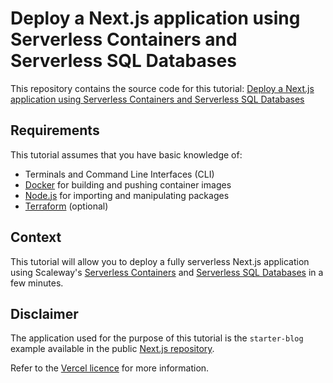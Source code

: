 # Deploy a Next.js application using Serverless Containers and Serverless SQL Databases

This repository contains the source code for this tutorial:
[Deploy a Next.js application using Serverless Containers and Serverless SQL Databases](https://www.scaleway.com/en/docs/tutorials/nextjs-app-serverless-functions-sqldb/)

## Requirements

This tutorial assumes that you have basic knowledge of:
- Terminals and Command Line Interfaces (CLI)
- [Docker](https://docs.docker.com/build/cloud/) for building and pushing container images
- [Node.js](https://nodejs.org/docs/latest/api/synopsis.html) for importing and manipulating packages
- [Terraform](https://developer.hashicorp.com/terraform/intro) (optional)

## Context

This tutorial will allow you to deploy a fully serverless Next.js application using Scaleway's [Serverless Containers](https://www.scaleway.com/en/docs/serverless/containers/) and [Serverless SQL Databases](https://www.scaleway.com/en/docs/serverless/sql-databases/) in a few minutes.

## Disclaimer

The application used for the purpose of this tutorial is the `starter-blog` example available in the public [Next.js repository](https://github.com/vercel/next.js/tree/canary/examples/blog-starter).

Refer to the [Vercel licence](./licence) for more information.

